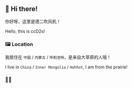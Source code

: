 ## :wave: Hi there!
你好呀，这里是德二吹风机！

Hello, this is ccD2s!

### :framed_picture: Location
我居住在 `中国` / `内蒙古` / `呼和浩特`，是来自大草原的人哦！

I live in `China` / `Inner Mongolia` / `Hohhot`, I am from the prairie!

### :student: 
